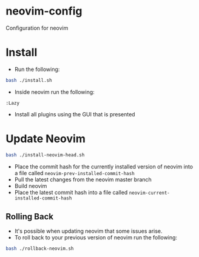 # neovim-config
Configuration for neovim

# Install
- Run the following:
```bash
bash ./install.sh
```

- Inside neovim run the following:
```
:Lazy
```
- Install all plugins using the GUI that is presented

# Update Neovim
```bash
bash ./install-neovim-head.sh
```
- Place the commit hash for the currently installed version of neovim into a file called `neovim-prev-installed-commit-hash`
- Pull the latest changes from the neovim master branch
- Build neovim
- Place the latest commit hash into a file called `neovim-current-installed-commit-hash`

## Rolling Back
- It's possible when updating neovim that some issues arise.
- To roll back to your previous version of neovim run the following:
```bash
bash ./rollback-neovim.sh
```
